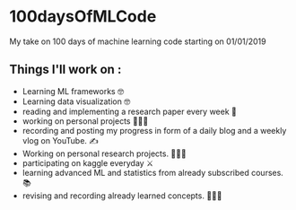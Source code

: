 # 100daysOfMLCode
My take on 100 days of machine learning code
starting on 01/01/2019
## Things I'll work on :
* Learning ML frameworks 🤓
* Learning data visualization 🤓
* reading and implementing a research paper every week 📃
* working on personal projects 👨🏻‍💻
* recording and posting my progress in form of a daily blog and a weekly vlog on YouTube. ✍️
* Working on personal research projects. 👨🏻‍🔬
* participating on kaggle everyday ⚔️
* learning advanced ML and statistics from already subscribed courses. 📚
* revising and recording already learned concepts. 🙇🏻‍♂️

